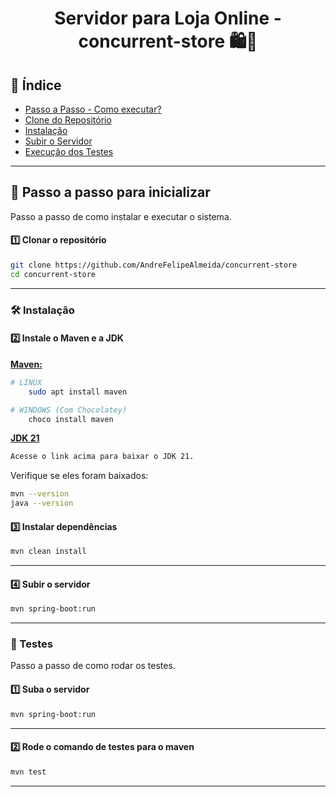 <h1 align="center">Servidor para Loja Online - concurrent-store 🛍🛒</h1>

## 📑 Índice 
* [Passo a Passo - Como executar?](#-Passo-a-passo-para-inicializar)
* [Clone do Repositório](#1️⃣-Clonar-o-repositório)
* [Instalação](#-Instalação)
* [Subir o Servidor](#4️⃣-Subir-o-servidor)
* [Execução dos Testes](#-Testes)

---
## 📝 Passo a passo para inicializar
Passo a passo de como instalar e executar o sistema.

#### **1️⃣ Clonar o repositório** 
```sh
git clone https://github.com/AndreFelipeAlmeida/concurrent-store
cd concurrent-store
```
---
### 🛠 Instalação 

#### **2️⃣ Instale o Maven e a JDK**  
[**Maven:**](https://maven.apache.org/install.html)
```sh
# LINUX
    sudo apt install maven

# WINDOWS (Com Chocolatey)
    choco install maven
```

[**JDK 21**](https://www.oracle.com/br/java/technologies/downloads/#jdk21-linux)
```sh
Acesse o link acima para baixar o JDK 21.
```

Verifique se eles foram baixados:
```sh
mvn --version
java --version
```

#### **3️⃣ Instalar dependências**  
```sh
mvn clean install
```
---

#### **4️⃣ Subir o servidor**  
```sh
mvn spring-boot:run
```
---

### 🧪 Testes
Passo a passo de como rodar os testes.

#### **1️⃣ Suba o servidor** 
```sh
mvn spring-boot:run
```
---
#### **2️⃣ Rode o comando de testes para o maven**
```sh
mvn test
```
---
